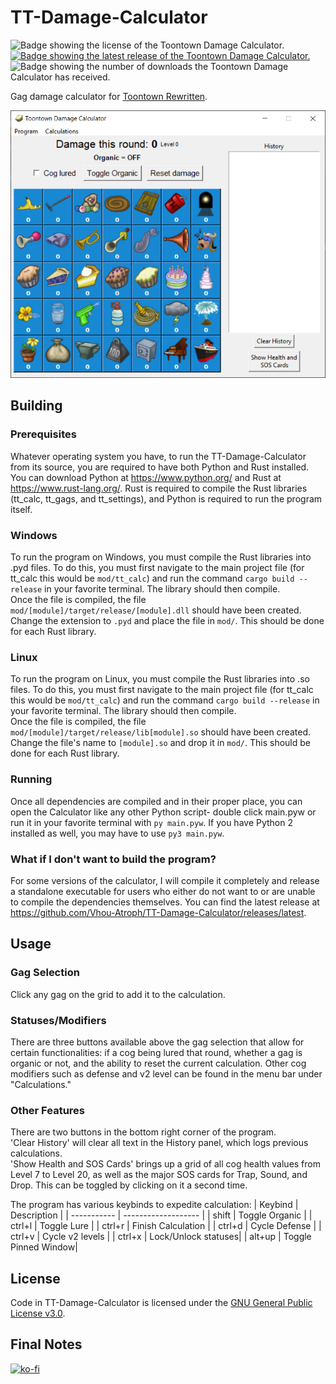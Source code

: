 # TT-Damage-Calculator

![Badge showing the license of the Toontown Damage Calculator.](https://img.shields.io/github/license/Vhou-Atroph/TT-Damage-Calculator) [![Badge showing the latest release of the Toontown Damage Calculator.](https://img.shields.io/github/v/release/Vhou-Atroph/TT-Damage-Calculator)](https://github.com/Vhou-Atroph/TT-Damage-Calculator/releases/latest) ![Badge showing the number of downloads the Toontown Damage Calculator has received.](https://img.shields.io/github/downloads/Vhou-Atroph/TT-Damage-Calculator/total)

 Gag damage calculator for [Toontown Rewritten](https://toontownrewritten.com/).

![The Program](preview.png)

## Building

### Prerequisites

Whatever operating system you have, to run the TT-Damage-Calculator from its source, you are required to have both Python and Rust installed. You can download Python at <https://www.python.org/> and Rust at <https://www.rust-lang.org/>. Rust is required to compile the Rust libraries (tt_calc, tt_gags, and tt_settings), and Python is required to run the program itself.

### Windows

To run the program on Windows, you must compile the Rust libraries into .pyd files. To do this, you must first navigate to the main project file (for tt_calc this would be `mod/tt_calc`) and run the command `cargo build --release` in your favorite terminal. The library should then compile.  
Once the file is compiled, the file `mod/[module]/target/release/[module].dll` should have been created. Change the extension to `.pyd` and place the file in `mod/`. This should be done for each Rust library.

### Linux

To run the program on Linux, you must compile the Rust libraries into .so files. To do this, you must first navigate to the main project file (for tt_calc this would be `mod/tt_calc`) and run the command `cargo build --release` in your favorite terminal. The library should then compile.  
Once the file is compiled, the file `mod/[module]/target/release/lib[module].so` should have been created. Change the file's name to `[module].so` and drop it in `mod/`. This should be done for each Rust library.

### Running

Once all dependencies are compiled and in their proper place, you can open the Calculator like any other Python script- double click main.pyw or run it in your favorite terminal with `py main.pyw`. If you have Python 2 installed as well, you may have to use `py3 main.pyw`.

### What if I don't want to build the program?

For some versions of the calculator, I will compile it completely and release a standalone executable for users who either do not want to or are unable to compile the dependencies themselves. You can find the latest release at <https://github.com/Vhou-Atroph/TT-Damage-Calculator/releases/latest>.

## Usage

### Gag Selection

Click any gag on the grid to add it to the calculation.

### Statuses/Modifiers

There are three buttons available above the gag selection that allow for certain functionalities: if a cog being lured that round, whether a gag is organic or not, and the ability to reset the current calculation. Other cog modifiers such as defense and v2 level can be found in the menu bar under "Calculations."

### Other Features

There are two buttons in the bottom right corner of the program.  
'Clear History' will clear all text in the History panel, which logs previous calculations.  
'Show Health and SOS Cards' brings up a grid of all cog health values from Level 7 to Level 20, as well as the major SOS cards for Trap, Sound, and Drop. This can be toggled by clicking on it a second time.

The program has various keybinds to expedite calculation:
| Keybind     | Description         |
| ----------- | ------------------- |
| shift       | Toggle Organic      |
| ctrl+l      | Toggle Lure         |
| ctrl+r      | Finish Calculation  |
| ctrl+d      | Cycle  Defense      |
| ctrl+v      | Cycle v2 levels     |
| ctrl+x      | Lock/Unlock statuses|
| alt+up      | Toggle Pinned Window|

## License

Code in TT-Damage-Calculator is licensed under the [GNU General Public License v3.0](/LICENSE).

## Final Notes

[![ko-fi](https://ko-fi.com/img/githubbutton_sm.svg)](https://ko-fi.com/I2I65IWZG)
